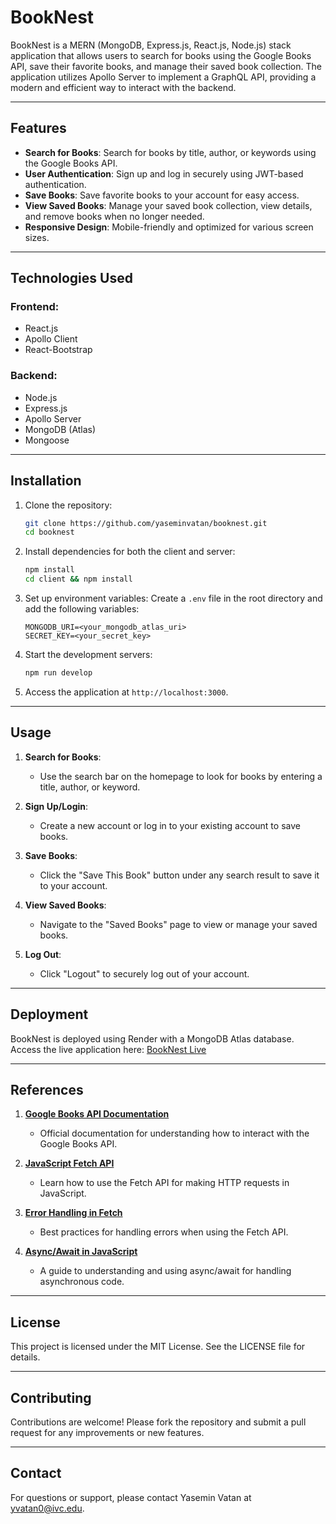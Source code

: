 # BookNest

BookNest is a MERN (MongoDB, Express.js, React.js, Node.js) stack application that allows users to search for books using the Google Books API, save their favorite books, and manage their saved book collection. The application utilizes Apollo Server to implement a GraphQL API, providing a modern and efficient way to interact with the backend.

---

## Features

- **Search for Books**: Search for books by title, author, or keywords using the Google Books API.
- **User Authentication**: Sign up and log in securely using JWT-based authentication.
- **Save Books**: Save favorite books to your account for easy access.
- **View Saved Books**: Manage your saved book collection, view details, and remove books when no longer needed.
- **Responsive Design**: Mobile-friendly and optimized for various screen sizes.

---

## Technologies Used

### Frontend:
- React.js
- Apollo Client
- React-Bootstrap

### Backend:
- Node.js
- Express.js
- Apollo Server
- MongoDB (Atlas)
- Mongoose

---

## Installation

1. Clone the repository:
   ```bash
   git clone https://github.com/yaseminvatan/booknest.git
   cd booknest
   ```

2. Install dependencies for both the client and server:
   ```bash
   npm install
   cd client && npm install
   ```

3. Set up environment variables:
   Create a `.env` file in the root directory and add the following variables:
   ```env
   MONGODB_URI=<your_mongodb_atlas_uri>
   SECRET_KEY=<your_secret_key>
   ```

4. Start the development servers:
   ```bash
   npm run develop
   ```

5. Access the application at `http://localhost:3000`.

---

## Usage

1. **Search for Books**:
   - Use the search bar on the homepage to look for books by entering a title, author, or keyword.

2. **Sign Up/Login**:
   - Create a new account or log in to your existing account to save books.

3. **Save Books**:
   - Click the "Save This Book" button under any search result to save it to your account.

4. **View Saved Books**:
   - Navigate to the "Saved Books" page to view or manage your saved books.

5. **Log Out**:
   - Click "Logout" to securely log out of your account.

---

## Deployment

BookNest is deployed using Render with a MongoDB Atlas database. Access the live application here: [BookNest Live](https://booknest-k414.onrender.com)

---

## References

1. **[Google Books API Documentation](https://developers.google.com/books)**
   - Official documentation for understanding how to interact with the Google Books API.

2. **[JavaScript Fetch API](https://developer.mozilla.org/en-US/docs/Web/API/Fetch_API)**
   - Learn how to use the Fetch API for making HTTP requests in JavaScript.

3. **[Error Handling in Fetch](https://developer.mozilla.org/en-US/docs/Web/API/Fetch_API/Using_Fetch#checking_that_the_fetch_was_successful)**
   - Best practices for handling errors when using the Fetch API.

4. **[Async/Await in JavaScript](https://developer.mozilla.org/en-US/docs/Learn/JavaScript/Asynchronous/Promises#async_and_await)**
   - A guide to understanding and using async/await for handling asynchronous code.

---

## License

This project is licensed under the MIT License. See the LICENSE file for details.

---

## Contributing

Contributions are welcome! Please fork the repository and submit a pull request for any improvements or new features.

---

## Contact

For questions or support, please contact Yasemin Vatan at [yvatan0@ivc.edu](mailto:yvatan0@ivc.edu).


